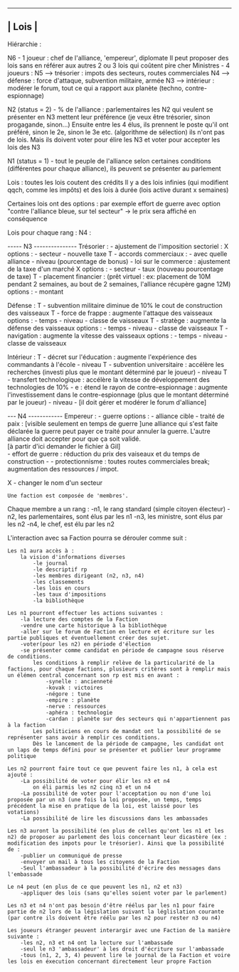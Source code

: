 ----------
|  Lois  |
----------

Hiérarchie :

N6 - 1 joueur : chef de l'alliance, 'empereur', diplomate
	Il peut proposer des lois sans en référer aux autres
	2 ou 3 lois qui coûtent pire cher
Ministres - 4 joueurs :
N5	--> trésorier : impots des secteurs, routes commerciales
N4	--> défense : force d'attaque, subvention militaire, armée
N3	--> intérieur : modérer le forum, tout ce qui a rapport aux planète (techno, contre-espionnage)

N2 (status = 2) - % de l'alliance : parlementaires
	les N2 qui veulent se présenter en N3 mettent leur préférence (je veux être trésorier, sinon progagande, sinon...)
	Ensuite entre les 4 élus, ils prennent le poste qu'il ont préféré, sinon le 2e, sinon le 3e etc. (algorithme de sélection)
	ils n'ont pas de lois. Mais ils doivent voter pour élire les N3 et voter pour accepter les lois des N3

N1 (status = 1) - tout le peuple de l'alliance
	selon certaines conditions (différentes pour chaque alliance), ils peuvent se présenter au parlement


Lois :
toutes les lois coutent des crédits
Il y a des lois infinies (qui modifient qqch, comme les impôts) et des lois à durée (lois active durant x semaines)

Certaines lois ont des options : par exemple effort de guerre avec option "contre l'alliance bleue, sur tel secteur" -> le prix sera affiché en conséquence




Lois pour chaque rang :
N4 :


----- N3 ---------------
Trésorier :
	- ajustement de l'imposition sectoriel :
X		options : 	- secteur
					- nouvelle taxe
T	- accords commerciaux :
					- avec quelle alliance
					- niveau (pourcentage de bonus)
	- loi sur le commerce : ajustement de la taxe d'un marché
X		options : 	- secteur
					- taux (nouveau pourcentage de taxe)
T	- placement financier : (prêt virtuel : ex: placement de 10M pendant 2 semaines, au bout de 2 semaines, l'alliance récupère gagne 12M)
		options :	- montant

Défense :
T	- subvention militaire diminue de 10% le cout de construction des vaisseaux
T	- force de frappe : augmente l'attaque des vaisseaux
		options :	- temps
					- niveau
					- classe de vaisseaux
T	- stratège : augmente la défense des vaisseaux
		options :	- temps
					- niveau
					- classe de vaisseaux
T	- navigation : augmente la vitesse des vaisseaux
		options :	- temps
					- niveau
					- classe de vaisseaux

Intérieur :
T	- décret sur l'éducation : augmente l'expérience des commandants à l'école
					- niveau
T	- subvention universitaire : accélère les recherches (investi plus que le montant déterminé par le joueur)
					- niveau
T	- transfert technologique : accélère la vitesse de développement des technologies de 10%
	- e : étend le rayon de contre-espionnage : augmente l'investissement dans le contre-espionnage (plus que le montant déterminé par le joueur)
					- niveau
	- [il doit gérer et modérer le forum d'alliance]


--- N4 ------------
Empereur :
	- guerre
		options : 	- alliance cible
	- traité de paix : [visible seulement en temps de guerre ]une alliance qui s'est faite déclarée la guerre peut payer ce traité pour annuler la guerre. L'autre alliance doit accepter pour que ça soit validé.	
[à partir d'ici demander le fichier à Gil]		
	- effort de guerre : réduction du prix des vaiseaux et du temps de construction
					- 
	- protectionnisme : toutes routes commerciales break; augmentation des ressources / impot.

X	- changer le nom d'un secteur





	Une faction est composée de 'membres'.
Chaque membre a un rang :
	-n1, le rang standard (simple citoyen électeur)
	-n2, les parlementaires, sont élus par les n1
	-n3, les ministre, sont élus par les n2
	-n4, le chef, est élu par les n2

L'interaction avec sa Faction pourra se dérouler comme suit :

	Les n1 aura accès à :
		la vision d'informations diverses
			-le journal
			-le descriptif rp
			-les membres dirigeant (n2, n3, n4)
			-les classements
			-les lois en cours
			-les taux d'impositions
			-la bibliothèque

	Les n1 pourront effectuer les actions suivantes :
		-la lecture des comptes de la Faction
		-vendre une carte historique à la bibliothèque
		-aller sur le forum de Faction en lecture et écriture sur les partie publiques et éventuellement créer des sujet.
		-voter(pour les n2) en période d'élection
		-se présenter comme candidat en période de campagne sous réserve de conditions.
			les conditions à remplir relève de la particularité de la factions, pour chaque factions, plusieurs critères sont à remplir mais un élémen central concernant son rp est mis en avant :
				-synelle : ancienneté
				-kovak : victoires
				-négore : tune
				-empire : planète
				-nerve : ressources
				-aphéra : technologie
				-cardan : planète sur des secteurs qui n'appartiennent pas à la faction
			Les politiciens en cours de mandat ont la possibilité de se représenter sans avoir à remplir ces conditions.
			Dès le lancement de la période de campagne, les candidat ont un laps de temps défini pour se présenter et publier leur programme politique

	Les n2 pourront faire tout ce que peuvent faire les n1, à cela est ajouté :
		-La possibilité de voter pour élir les n3 et n4
			on éli parmis les n2 cinq n3 et un n4
		-La possibilité de voter pour l'acceptation ou non d'une loi proposée par un n3 (une fois la loi proposée, un temps, temps précédent la mise en pratique de la loi, est laissé pour les votations)
		-La possibilité de lire les discussions dans les ambassades

	Les n3 auront la possibilité (en plus de celles qu'ont les n1 et les n2) de proposer au parlement des lois concernant leur dicastère (ex : modification des impots pour le trésorier). Ainsi que la possibilité de :
		-publier un communiqué de presse
		-envoyer un mail à tous les citoyens de la Faction
		-Seul l'ambassadeur à la possibilité d'écrire des messages dans l'embassade

	Le n4 peut (en plus de ce que peuvent les n1, n2 et n3)
		-appliquer des lois (sans qu'elles soient voter par le parlement)

	Les n3 et n4 n'ont pas besoin d'être réélus par les n1 pour faire partie de n2 lors de la législation suivant la léglislation courante (par contre ils doivent être réélu par les n2 pour rester n3 ou n4)

	Les joueurs étranger peuvent interargir avec une Faction de la manière suivante :
		-les n2, n3 et n4 ont la lecture sur l'ambassade
		-seul le n3 'ambassadeur' à les droit d'écriture sur l'ambassade
		-tous (n1, 2, 3, 4) peuvent lire le journal de la Faction et voire les lois en éxecution concernant directement leur propre Faction
